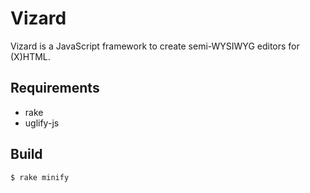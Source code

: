 Vizard
======

Vizard is a JavaScript framework to create semi-WYSIWYG editors for (X)HTML.

Requirements
------------

* rake
* uglify-js

Build
-----

    $ rake minify
